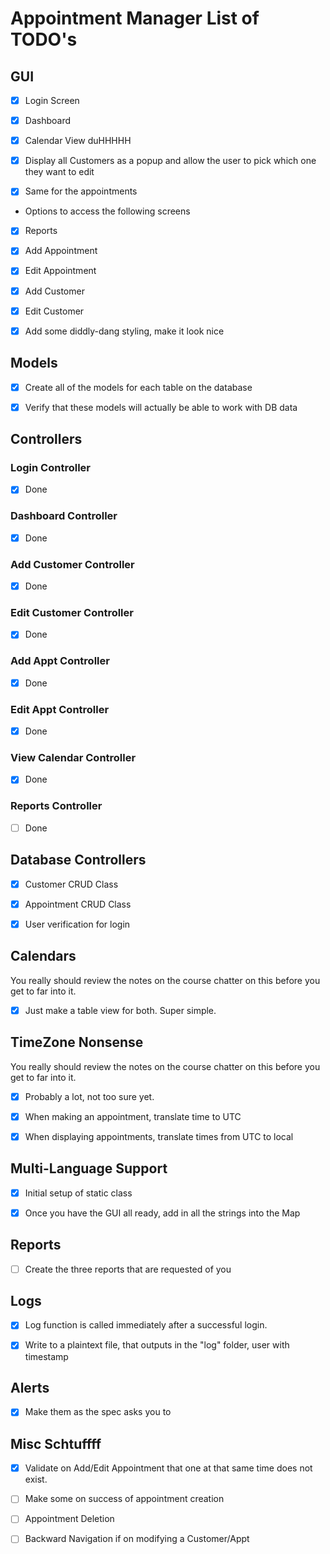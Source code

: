 # Appointment Manager List of TODO's

## GUI

- [X] Login Screen

- [X] Dashboard

- [X] Calendar View duHHHHH

- [X] Display all Customers as a popup and allow the user to pick which one they want to edit

- [X] Same for the appointments
    
- Options to access the following screens

- [X] Reports

- [X] Add Appointment

- [X] Edit Appointment

- [X] Add Customer

- [X] Edit Customer

- [X] Add some diddly-dang styling, make it look nice


## Models

- [X] Create all of the models for each table on the database

- [X] Verify that these models will actually be able to work with DB data


## Controllers


### Login Controller

- [X] Done


### Dashboard Controller

- [X] Done


### Add Customer Controller

- [X] Done


### Edit Customer Controller

- [X] Done


### Add Appt Controller

- [X] Done


### Edit Appt Controller

- [X] Done


### View Calendar Controller

- [X] Done


### Reports Controller

- [ ] Done


## Database Controllers

- [X] Customer CRUD Class

- [X] Appointment CRUD Class

- [X] User verification for login


## Calendars

You really should review the notes on the course chatter on this before you get
to far into it.

- [X] Just make a table view for both. Super simple.

## TimeZone Nonsense

You really should review the notes on the course chatter on this before you get
to far into it.

- [X] Probably a lot, not too sure yet.

- [X] When making an appointment, translate time to UTC

- [X] When displaying appointments, translate times from UTC to local



## Multi-Language Support

- [X] Initial setup of static class

- [X] Once you have the GUI all ready, add in all the strings into the Map


## Reports

- [ ] Create the three reports that are requested of you


## Logs

- [X] Log function is called immediately after a successful login.

- [X] Write to a plaintext file, that outputs in the "log" folder, user with timestamp


## Alerts

- [X] Make them as the spec asks you to


## Misc Schtuffff

- [X] Validate on Add/Edit Appointment that one at that same time does not exist.

- [ ] Make some on success of appointment creation

- [ ] Appointment Deletion

- [ ] Backward Navigation if on modifying a Customer/Appt
